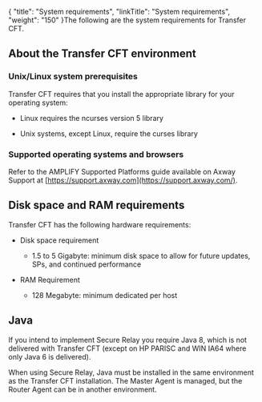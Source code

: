 {
    "title": "System requirements",
    "linkTitle": "System requirements",
    "weight": "150"
}The following are the system requirements for Transfer CFT.

## About the Transfer CFT environment

### Unix/Linux system prerequisites

Transfer CFT requires that you install the appropriate library for your operating system:

-   Linux requires the ncurses version 5 library
-   Unix systems, except Linux, require the curses library

### Supported operating systems and browsers

Refer to the AMPLIFY Supported Platforms guide available on Axway Support at [https://support.axway.com](https://support.axway.com/).

## Disk space and RAM requirements

Transfer CFT has the following hardware requirements:

-   Disk space requirement
    -   1.5 to 5 Gigabyte: minimum disk space to allow for future updates, SPs, and continued performance
-   RAM Requirement
    -   128 Megabyte: minimum dedicated per host

## Java

If you intend to implement Secure Relay you require Java 8, which is not delivered with Transfer CFT (except on HP PARISC and WIN IA64 where only Java 6 is delivered).

When using Secure Relay, Java must be installed in the same environment as the Transfer CFT installation. The Master Agent is managed, but the Router Agent can be in another environment.
